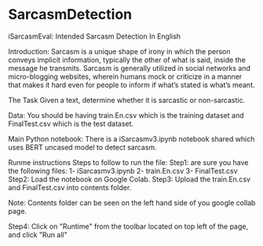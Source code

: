 # SarcasmDetection

iSarcasmEval: Intended Sarcasm Detection In English

Introduction:
Sarcasm is a unique shape of irony in which the person conveys implicit information, typically the other of what is
said, inside the message he transmits. Sarcasm is generally utilized in social networks and micro-blogging websites,
wherein humans mock or criticize in a manner that makes it hard even for people to inform if what’s stated is what’s
meant.

The Task
Given a text, determine whether it is sarcastic or non-sarcastic.

Data:
You should be having train.En.csv which is the training dataset and FinalTest.csv which is the test dataset.

Main Python notebook:
There is a iSarcasmv3.ipynb notebook shared which uses BERT uncased model to detect sarcasm.


Runme instructions
Steps to follow to run the file:
Step1: are sure you have the following files:
	1- iSarcasmv3.ipynb
	2- train.En.csv
	3- FinalTest.csv
Step2: Load the notebook on Google Colab.
Step3: Upload the train.En.csv and FinalTest.csv into contents folder.

Note: Contents folder can be seen on the left hand side of you google collab page.

Step4: Click on "Runtime" from the toolbar located on top left of the page, and click "Run all"


